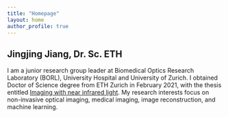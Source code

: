 ```yaml
---
title: "Homepage"
layout: home
author_profile: true
--- 
```

 
 ## Jingjing Jiang, Dr. Sc. ETH

I am a junior research group leader at Biomedical Optics Research Laboratory (BORL), University Hospital and University of Zurich. I obtained Doctor of Science degree from ETH Zurich in February 2021, with the thesis entitled [Imaging with near infrared light](https://www.research-collection.ethz.ch/handle/20.500.11850/468947).  My research interests focus on non-invasive optical imaging, medical imaging, image reconstruction, and machine learning. 